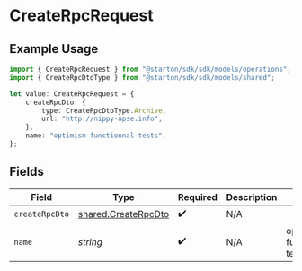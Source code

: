 # CreateRpcRequest

## Example Usage

```typescript
import { CreateRpcRequest } from "@starton/sdk/sdk/models/operations";
import { CreateRpcDtoType } from "@starton/sdk/sdk/models/shared";

let value: CreateRpcRequest = {
    createRpcDto: {
        type: CreateRpcDtoType.Archive,
        url: "http://nippy-apse.info",
    },
    name: "optimism-functionnal-tests",
};
```

## Fields

| Field                                                             | Type                                                              | Required                                                          | Description                                                       | Example                                                           |
| ----------------------------------------------------------------- | ----------------------------------------------------------------- | ----------------------------------------------------------------- | ----------------------------------------------------------------- | ----------------------------------------------------------------- |
| `createRpcDto`                                                    | [shared.CreateRpcDto](../../../sdk/models/shared/createrpcdto.md) | :heavy_check_mark:                                                | N/A                                                               |                                                                   |
| `name`                                                            | *string*                                                          | :heavy_check_mark:                                                | N/A                                                               | optimism-functionnal-tests                                        |